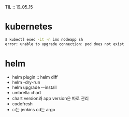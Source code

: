 TIL :: 19_05_15

# kubernetes
```sh
$ kubectl exec -it -n ims nodeapp sh
error: unable to upgrade connection: pod does not exist
```
# helm
- helm plugin :: helm diff
- helm -dry-run
- helm upgrade --install
- umbrella chart
- chart version과 app version은 따로 관리
- codefresh
- ci는 jenkins cd는 argo
